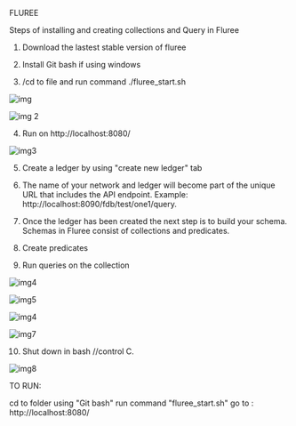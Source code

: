 
FLUREE


Steps of installing and creating collections and Query in Fluree


1. Download the lastest stable version of fluree

2. Install Git bash if using windows

3. /cd to file and run command ./fluree_start.sh



![img](https://user-images.githubusercontent.com/90293555/152085168-b3c0408d-3f13-4068-9350-cb20cbd855b1.jpg)



![img 2](https://user-images.githubusercontent.com/90293555/152085196-0c6ef3a0-1e15-4bdb-b630-9f65a04ad65c.jpg)

4. Run on http://localhost:8080/


![img3](https://user-images.githubusercontent.com/90293555/152085223-3217ec5d-8dcc-4df3-91d8-2bfb96032ddd.jpg)

5. Create a ledger by using "create new ledger" tab


6. The name of your network and ledger will become part of the unique URL that includes the API endpoint. Example: http://localhost:8090/fdb/test/one1/query.

7. Once the ledger has been created the next step is to build your schema. Schemas in Fluree consist of collections and predicates.

8. Create predicates 

9. Run queries on the collection 

![img4](https://user-images.githubusercontent.com/90293555/152085238-35ede35b-2a88-47d9-ab0c-05430541595c.jpg)

![img5](https://user-images.githubusercontent.com/90293555/152085294-df84dba5-4ff5-400c-bf13-df561f4ab152.jpg)

![img4](https://user-images.githubusercontent.com/90293555/152085238-35ede35b-2a88-47d9-ab0c-05430541595c.jpg)


![img7](https://user-images.githubusercontent.com/90293555/152085360-8251d293-3b54-4ac0-9f5b-ea9e0fc04759.jpg)

10. Shut down in bash //control C.


![img8](https://user-images.githubusercontent.com/90293555/152085377-5ababffc-7aa2-4c74-bb46-410c87ba1f24.jpg)

TO RUN:

cd to folder using "Git bash"
run command "fluree_start.sh"
go to : http://localhost:8080/
